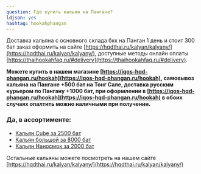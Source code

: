 ```yaml
---
question: Где купить кальян на Пангане?
ldjson: yes 
hashtag: hookahphangan
---
```


Доставка кальяна с основного склада бкк на Панган 1 день и стоит 300 бат заказ оформить на сайте [https://hqdthai.ru/kalyan/kalyany/](https://hqdthai.ru/kalyan/kalyany/), доступные методы онлайн оплаты [https://thaihookahfaq.ru/#delivery](https://thaihookahfaq.ru/#delivery).

**Можете купить в нашем магазине [https://iqos-hqd-phangan.ru/hookah](https://iqos-hqd-phangan.ru/hookah), самовывоз кальяна на Пангане +500 бат на Тонг Сале, доставка русским курьером по Пангану +1000 бат, при оформлении в [https://iqos-hqd-phangan.ru/hookah](https://iqos-hqd-phangan.ru/hookah) в обоих случаях опалтить можно наличными при получении.**

### Да, в ассортименте:

* [Кальян Cube за 2500 бат](https://hqdthai.ru/kalyan/kalyancube/)
* [Кальян большой за 8000 бат](https://hqdthai.ru/kalyan/kalyangold/)
* [Кальян Наносмок за 2000 бат](https://hqdthai.ru/kalyan/kalyannanosmoke/)

Остальные кальяны можете посмотреть на нашем сайте [https://hqdthai.ru/kalyan/kalyany/](https://hqdthai.ru/kalyan/kalyany/) 


